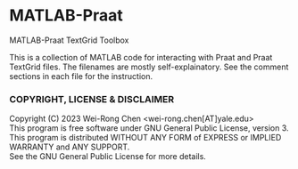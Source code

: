 # MATLAB-Praat
MATLAB-Praat TextGrid Toolbox

This is a collection of MATLAB code for interacting with Praat and Praat TextGrid files.
The filenames are mostly self-explainatory. 
See the comment sections in each file for the instruction. 

### COPYRIGHT, LICENSE & DISCLAIMER
Copyright (C) 2023 Wei-Rong Chen <wei-rong.chen[AT]yale.edu>  
This program is free software under GNU General Public License, version 3.  
This program is distributed WITHOUT ANY FORM of EXPRESS or IMPLIED WARRANTY and ANY SUPPORT.    
See the GNU General Public License for more details.  


